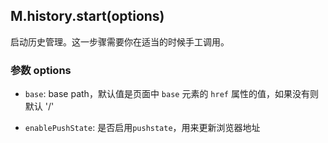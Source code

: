 ## M.history.start(options)

启动历史管理。这一步骤需要你在适当的时候手工调用。

### 参数 options

* `base`: base path，默认值是页面中 `base` 元素的 `href` 属性的值，如果没有则默认 '/'

* `enablePushState`: 是否启用`pushstate`，用来更新浏览器地址
